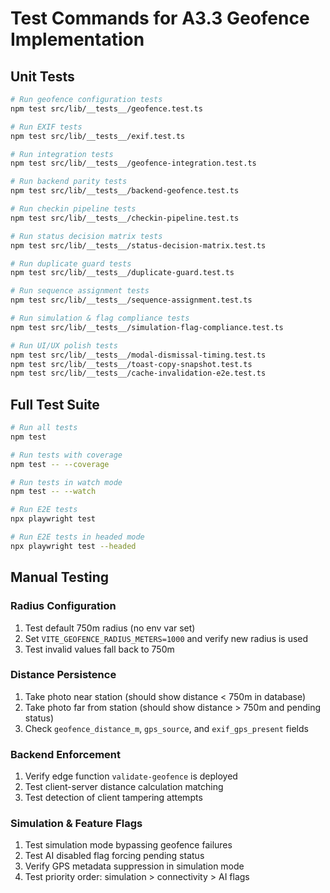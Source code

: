 # Test Commands for A3.3 Geofence Implementation

## Unit Tests
```bash
# Run geofence configuration tests
npm test src/lib/__tests__/geofence.test.ts

# Run EXIF tests
npm test src/lib/__tests__/exif.test.ts

# Run integration tests
npm test src/lib/__tests__/geofence-integration.test.ts

# Run backend parity tests
npm test src/lib/__tests__/backend-geofence.test.ts

# Run checkin pipeline tests
npm test src/lib/__tests__/checkin-pipeline.test.ts

# Run status decision matrix tests
npm test src/lib/__tests__/status-decision-matrix.test.ts

# Run duplicate guard tests
npm test src/lib/__tests__/duplicate-guard.test.ts

# Run sequence assignment tests
npm test src/lib/__tests__/sequence-assignment.test.ts

# Run simulation & flag compliance tests
npm test src/lib/__tests__/simulation-flag-compliance.test.ts

# Run UI/UX polish tests
npm test src/lib/__tests__/modal-dismissal-timing.test.ts
npm test src/lib/__tests__/toast-copy-snapshot.test.ts  
npm test src/lib/__tests__/cache-invalidation-e2e.test.ts
```

## Full Test Suite
```bash
# Run all tests
npm test

# Run tests with coverage
npm test -- --coverage

# Run tests in watch mode
npm test -- --watch

# Run E2E tests
npx playwright test

# Run E2E tests in headed mode
npx playwright test --headed
```

## Manual Testing

### Radius Configuration
1. Test default 750m radius (no env var set)
2. Set `VITE_GEOFENCE_RADIUS_METERS=1000` and verify new radius is used
3. Test invalid values fall back to 750m

### Distance Persistence
1. Take photo near station (should show distance < 750m in database)
2. Take photo far from station (should show distance > 750m and pending status)
3. Check `geofence_distance_m`, `gps_source`, and `exif_gps_present` fields

### Backend Enforcement
1. Verify edge function `validate-geofence` is deployed
2. Test client-server distance calculation matching
3. Test detection of client tampering attempts

### Simulation & Feature Flags
1. Test simulation mode bypassing geofence failures
2. Test AI disabled flag forcing pending status
3. Verify GPS metadata suppression in simulation mode
4. Test priority order: simulation > connectivity > AI flags